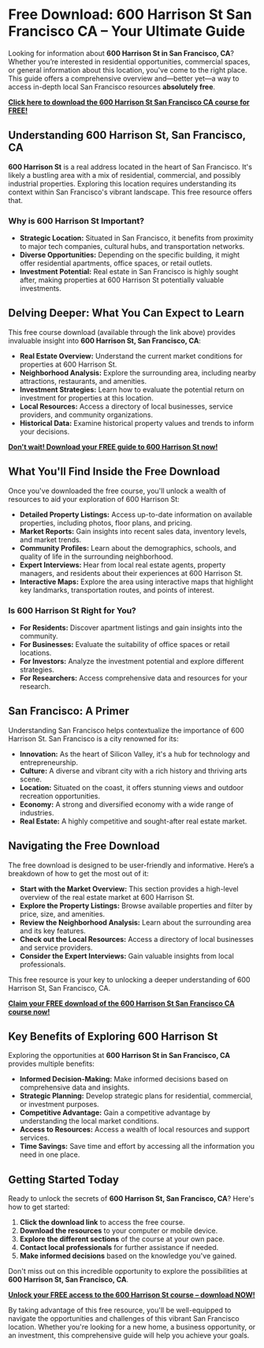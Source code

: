 # Free Download: 600 Harrison St San Francisco CA – Your Ultimate Guide

Looking for information about **600 Harrison St in San Francisco, CA**? Whether you’re interested in residential opportunities, commercial spaces, or general information about this location, you've come to the right place. This guide offers a comprehensive overview and—better yet—a way to access in-depth local San Francisco resources **absolutely free**.

[**Click here to download the 600 Harrison St San Francisco CA course for FREE!**](https://udemywork.com/600-harrison-st-san-francisco-ca)

## Understanding 600 Harrison St, San Francisco, CA

**600 Harrison St** is a real address located in the heart of San Francisco. It's likely a bustling area with a mix of residential, commercial, and possibly industrial properties. Exploring this location requires understanding its context within San Francisco's vibrant landscape. This free resource offers that.

### Why is 600 Harrison St Important?

*   **Strategic Location:** Situated in San Francisco, it benefits from proximity to major tech companies, cultural hubs, and transportation networks.
*   **Diverse Opportunities:** Depending on the specific building, it might offer residential apartments, office spaces, or retail outlets.
*   **Investment Potential:** Real estate in San Francisco is highly sought after, making properties at 600 Harrison St potentially valuable investments.

## Delving Deeper: What You Can Expect to Learn

This free course download (available through the link above) provides invaluable insight into **600 Harrison St, San Francisco, CA**:

*   **Real Estate Overview:** Understand the current market conditions for properties at 600 Harrison St.
*   **Neighborhood Analysis:** Explore the surrounding area, including nearby attractions, restaurants, and amenities.
*   **Investment Strategies:** Learn how to evaluate the potential return on investment for properties at this location.
*   **Local Resources:** Access a directory of local businesses, service providers, and community organizations.
*   **Historical Data:** Examine historical property values and trends to inform your decisions.

[**Don't wait! Download your FREE guide to 600 Harrison St now!**](https://udemywork.com/600-harrison-st-san-francisco-ca)

## What You'll Find Inside the Free Download

Once you've downloaded the free course, you'll unlock a wealth of resources to aid your exploration of 600 Harrison St:

*   **Detailed Property Listings:** Access up-to-date information on available properties, including photos, floor plans, and pricing.
*   **Market Reports:** Gain insights into recent sales data, inventory levels, and market trends.
*   **Community Profiles:** Learn about the demographics, schools, and quality of life in the surrounding neighborhood.
*   **Expert Interviews:** Hear from local real estate agents, property managers, and residents about their experiences at 600 Harrison St.
*   **Interactive Maps:** Explore the area using interactive maps that highlight key landmarks, transportation routes, and points of interest.

### Is 600 Harrison St Right for You?

*   **For Residents:** Discover apartment listings and gain insights into the community.
*   **For Businesses:** Evaluate the suitability of office spaces or retail locations.
*   **For Investors:** Analyze the investment potential and explore different strategies.
*   **For Researchers:** Access comprehensive data and resources for your research.

## San Francisco: A Primer

Understanding San Francisco helps contextualize the importance of 600 Harrison St. San Francisco is a city renowned for its:

*   **Innovation:** As the heart of Silicon Valley, it's a hub for technology and entrepreneurship.
*   **Culture:** A diverse and vibrant city with a rich history and thriving arts scene.
*   **Location:** Situated on the coast, it offers stunning views and outdoor recreation opportunities.
*   **Economy:** A strong and diversified economy with a wide range of industries.
*   **Real Estate:** A highly competitive and sought-after real estate market.

## Navigating the Free Download

The free download is designed to be user-friendly and informative. Here’s a breakdown of how to get the most out of it:

*   **Start with the Market Overview:** This section provides a high-level overview of the real estate market at 600 Harrison St.
*   **Explore the Property Listings:** Browse available properties and filter by price, size, and amenities.
*   **Review the Neighborhood Analysis:** Learn about the surrounding area and its key features.
*   **Check out the Local Resources:** Access a directory of local businesses and service providers.
*   **Consider the Expert Interviews:** Gain valuable insights from local professionals.

This free resource is your key to unlocking a deeper understanding of 600 Harrison St, San Francisco, CA.

[**Claim your FREE download of the 600 Harrison St San Francisco CA course now!**](https://udemywork.com/600-harrison-st-san-francisco-ca)

## Key Benefits of Exploring 600 Harrison St

Exploring the opportunities at **600 Harrison St in San Francisco, CA** provides multiple benefits:

*   **Informed Decision-Making:** Make informed decisions based on comprehensive data and insights.
*   **Strategic Planning:** Develop strategic plans for residential, commercial, or investment purposes.
*   **Competitive Advantage:** Gain a competitive advantage by understanding the local market conditions.
*   **Access to Resources:** Access a wealth of local resources and support services.
*   **Time Savings:** Save time and effort by accessing all the information you need in one place.

## Getting Started Today

Ready to unlock the secrets of **600 Harrison St, San Francisco, CA**? Here's how to get started:

1.  **Click the download link** to access the free course.
2.  **Download the resources** to your computer or mobile device.
3.  **Explore the different sections** of the course at your own pace.
4.  **Contact local professionals** for further assistance if needed.
5.  **Make informed decisions** based on the knowledge you've gained.

Don't miss out on this incredible opportunity to explore the possibilities at **600 Harrison St, San Francisco, CA**.

[**Unlock your FREE access to the 600 Harrison St course – download NOW!**](https://udemywork.com/600-harrison-st-san-francisco-ca)

By taking advantage of this free resource, you'll be well-equipped to navigate the opportunities and challenges of this vibrant San Francisco location. Whether you're looking for a new home, a business opportunity, or an investment, this comprehensive guide will help you achieve your goals.

